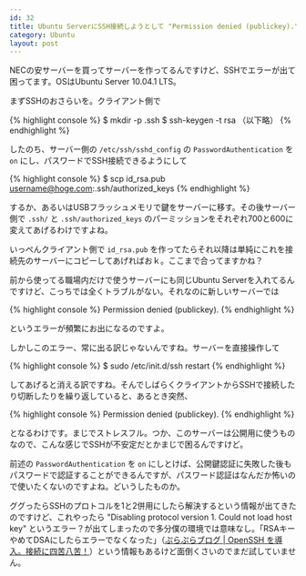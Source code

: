 ```yaml
---
id: 32
title: Ubuntu ServerにSSH接続しようとして "Permission denied (publickey)." が出る
category: Ubuntu
layout: post
---
```


NECの安サーバーを買ってサーバーを作ってるんですけど、SSHでエラーが出て困ってます。OSはUbuntu Server 10.04.1 LTS。

まずSSHのおさらいを。クライアント側で

{% highlight console %}
$ mkdir -p .ssh
$ ssh-keygen -t rsa （以下略）
{% endhighlight %}

したのち、サーバー側の `/etc/ssh/sshd_config` の `PasswordAuthentication` を `on` にし、パスワードでSSH接続できるようにして

{% highlight console %}
$ scp id_rsa.pub username@hoge.com:.ssh/authorized_keys
{% endhighlight %}

するか、あるいはUSBフラッシュメモリで鍵をサーバーに移す。その後サーバー側で `.ssh/` と `.ssh/authorized_keys` のパーミッションをそれぞれ700と600に変えてあげるわけですよね。

いっぺんクライアント側で `id_rsa.pub` を作ってたらそれ以降は単純にこれを接続先のサーバーにコピーしてあげればおｋ。ここまで合ってますかね？

前から使ってる職場内だけで使うサーバーにも同じUbuntu Serverを入れてるんですけど、こっちでは全くトラブルがない。それなのに新しいサーバーでは

{% highlight console %}
Permission denied (publickey).
{% endhighlight %}

というエラーが頻繁にお出になるのですよ。

しかしこのエラー、常に出る訳じゃないんですね。サーバーを直接操作して

{% highlight console %}
$ sudo /etc/init.d/ssh restart
{% endhighlight %}

してあげると消える訳ですね。そんでしばらくクライアントからSSHで接続したり切断したりを繰り返していると、あるとき突然、

{% highlight console %}
Permission denied (publickey).
{% endhighlight %}

となるわけです。まじでストレスフル。つか、このサーバーは公開用に使うものなので、こんな感じでSSHが不安定だとかまじで困るんですけど。

前述の `PasswordAuthentication` を `on` にしとけば、公開鍵認証に失敗した後もパスワードで認証することができるんですが、パスワード認証はなんだか怖いので使いたくないのですよね。どいうしたものか。

ググったらSSHのプロトコルを1と2併用にしたら解決するという情報が出てきたのですけど、これやったら "Disabling protocol version 1. Could not load host key" というエラー？が出てしまったので多分僕の環境では意味なし。「RSAキーやめてDSAにしたらエラーでなくなった」（[ぷらぷらブログ \| OpenSSH を導入。接続に四苦八苦！](http://miyazaki.ddo.jp/mt3/blog/zaurus/20060405-2343.html "ぷらぷらブログ \| OpenSSH を導入。接続に四苦八苦！")）という情報もあるけど面倒くさいのでまだ試していません。
